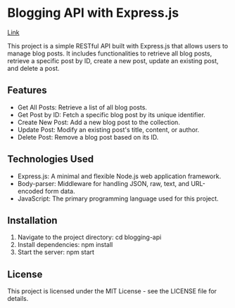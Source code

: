 # Blogging API with Express.js
[Link](http://localhost:3000/)


<p> This project is a simple RESTful API built with Express.js that allows users to manage blog posts. It includes functionalities to retrieve all blog posts, retrieve a specific post by ID, create a new post, update an existing post, and delete a post.</p>

<h2> Features </h2>
<ul>
  <li> Get All Posts: Retrieve a list of all blog posts.</li>
  <li> Get Post by ID: Fetch a specific blog post by its unique identifier.</li>
  <li> Create New Post: Add a new blog post to the collection.</li>
  <li> Update Post: Modify an existing post's title, content, or author.</li>
  <li> Delete Post: Remove a blog post based on its ID.</li>
</ul>

<h2> Technologies Used </h2>
<ul>
  <li> Express.js: A minimal and flexible Node.js web application framework.</li>
  <li> Body-parser: Middleware for handling JSON, raw, text, and URL-encoded form data.</li>
  <li> JavaScript: The primary programming language used for this project.</li>
</ul>


<h2> Installation </h2>
<ol>
  <li> Navigate to the project directory: cd blogging-api</li>
  <li> Install dependencies: npm install</li>
  <li> Start the server: npm start</li>
</ol>




<h2> License </h2>
<p> This project is licensed under the MIT License - see the LICENSE file for details.</p>
